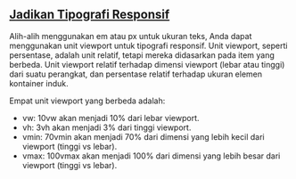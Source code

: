 ## [Jadikan Tipografi Responsif](https://learn.freecodecamp.org/responsive-web-design/responsive-web-design-principles/make-typography-responsive)

Alih-alih menggunakan em atau px untuk ukuran teks, Anda dapat menggunakan unit viewport untuk tipografi responsif. Unit viewport, seperti persentase, adalah unit relatif, tetapi mereka didasarkan pada item yang berbeda. Unit viewport relatif terhadap dimensi viewport \(lebar atau tinggi\) dari suatu perangkat, dan persentase relatif terhadap ukuran elemen kontainer induk.



Empat unit viewport yang berbeda adalah:



* vw: 10vw akan menjadi 10% dari lebar viewport.
* vh: 3vh akan menjadi 3% dari tinggi viewport.
* vmin: 70vmin akan menjadi 70% dari dimensi yang lebih kecil dari viewport \(tinggi vs lebar\).
* vmax: 100vmax akan menjadi 100% dari dimensi yang lebih besar dari viewport \(tinggi vs lebar\).


